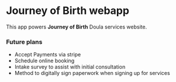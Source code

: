 # Journey of Birth webapp

This app powers **Journey of Birth** Doula services website.

### Future plans

- Accept Payments via stripe
- Schedule online booking
- Intake survey to assist with initial consultation
- Method to digitally sign paperwork when signing up for services
